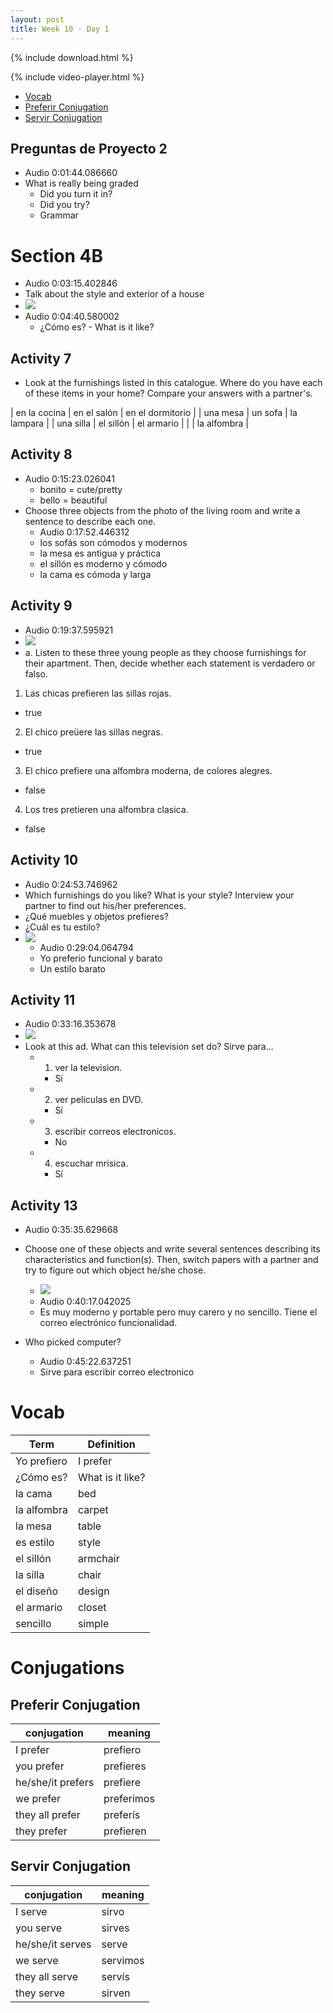 ```yaml
---
layout: post
title: Week 10 - Day 1
---
```


{% include download.html %}

{% include video-player.html %}

<script>
  new AudioNavigator({videoId:"lz5h-lq5KGA"});
</script>

+ [Vocab](https://quizlet.com/_2nlc7x)
+ [Preferir Conjugation](https://quizlet.com/_2nlck1)
+ [Servir Conjugation](https://quizlet.com/_2nld08)

## Preguntas de Proyecto 2

+ Audio 0:01:44.086660
+ What is really being graded
  + Did you turn it in?
  + Did you try?
  + Grammar

# Section 4B

+ Audio 0:03:15.402846
+ Talk about the style and exterior of a house
+ ![](../../../assets/2016-10-17-week-10-day-1-de199.png)
+ Audio 0:04:40.580002
  + ¿Cómo es? - What is it like?

## Activity 7

+ Look at the furnishings listed in this catalogue. Where do you have each of these items in your home? Compare your answers with a partner's.

| en la cocina | en el salón | en el dormitorio |
| una mesa | un sofa | la lampara |
| una silla | el sillón | el armario |
| | la alfombra |

## Activity 8

+ Audio 0:15:23.026041
  + bonito = cute/pretty
  + bello = beautiful
+ Choose three objects from the photo of the living room and write a sentence to describe each one.
  + Audio 0:17:52.446312
  + los sofás son cómodos y modernos
  + la mesa es antigua y práctica
  + el sillón es moderno y cómodo
  + la cama es cómoda y larga

## Activity 9

+ Audio 0:19:37.595921
+ ![](../../../assets/2016-10-17-week-10-day-1-a100f.png)
+ a. Listen to these three young people as they choose furnishings for their apartment. Then, decide whether each statement is verdadero or falso.
1. Las chicas prefieren las sillas rojas.
  + true
2. El chico preüere las sillas negras.
  + true
3. El chico prefiere una alfombra moderna, de colores alegres.
  + false
4. Los tres pretieren una alfombra clasica.
  + false

## Activity 10

+ Audio 0:24:53.746962
+ Which furnishings do you like? What is your style? Interview your partner to find out his/her preferences.  
+ ¿Qué muebles y objetos prefieres?
+ ¿Cuál es tu estilo?
+ ![](../../../assets/2016-10-17-week-10-day-1-5ead4.png)
  + Audio 0:29:04.064794
  + Yo preferio funcional y barato
  + Un estilo barato

## Activity 11

+ Audio 0:33:16.353678
+ ![](../../../assets/2016-10-17-week-10-day-1-31069.png)
+ Look at this ad. What can this television set do? Sirve para...
  + 1. ver la television.
    + Sí
  + 2. ver peliculas en DVD.
    + Sí
  + 3. escribir correos electronicos.
    + No
  + 4. escuchar mrisica.
    + Sí

## Activity 13

+ Audio 0:35:35.629668
+ Choose one of these objects and write several sentences describing its characteristics and function(s). Then, switch papers with a partner and try to figure out which object he/she chose.
  + ![](../../../assets/2016-10-17-week-10-day-1-734ce.png)
  + Audio 0:40:17.042025
  + Es muy moderno y portable pero muy carero y no sencillo. Tiene el correo electrónico funcionalidad.

+ Who picked computer?
  + Audio 0:45:22.637251
  + Sirve para escribir correo electronico

# Vocab

| Term | Definition |
| --- | --- |
| Yo prefiero | I prefer |
| ¿Cómo es? | What is it like? |
| la cama | bed |
| la alfombra | carpet |
| la mesa | table |
| es estilo | style |
| el sillón | armchair |
| la silla | chair |
| el diseño | design |
| el armario | closet |
| sencillo | simple |

# Conjugations

## Preferir Conjugation

| conjugation | meaning |
| --- | --- |
| I prefer | prefiero |
| you prefer | prefieres |
| he/she/it prefers | prefiere |
| we prefer | preferimos |
| they all prefer | preferís |
| they prefer | prefieren |

## Servir Conjugation

| conjugation | meaning |
| --- | --- |
| I serve | sirvo |
| you serve | sirves |
| he/she/it serves | serve |
| we serve | servimos |
| they all serve | servís |
| they serve | sirven |
